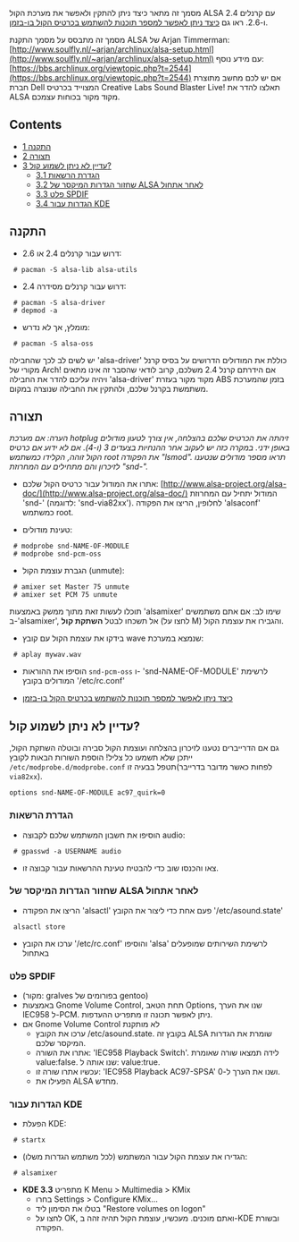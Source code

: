 מסמך זה מתאר כיצד ניתן להתקין ולאפשר את מערכת הקול ALSA עם קרנלים 2.4 ו-2.6\. ראו גם [כיצד ניתן לאפשר למספר תוכנות להשתמש בכרטיס הקול בו-בזמן](/index.php?title=Index.php/Allow_multiple_programs_to_play_sound_at_once&action=edit&redlink=1 "Index.php/Allow multiple programs to play sound at once (page does not exist)").

מסמך זה מתבסס על מסמך התקנת ALSA של Arjan Timmerman: [http://www.soulfly.nl/~arjan/archlinux/alsa-setup.html](http://www.soulfly.nl/~arjan/archlinux/alsa-setup.html) עם מידע נוסף: [https://bbs.archlinux.org/viewtopic.php?t=2544](https://bbs.archlinux.org/viewtopic.php?t=2544) אם יש לכם מחשב מתוצרת חברת Dell המצוייד בכרטיס Creative Labs Sound Blaster Live! תאלצו להדר את ALSA מקוד מקור בכוחות עצמכם.

## Contents

*   [1 התקנה](#.D7.94.D7.AA.D7.A7.D7.A0.D7.94)
*   [2 תצורה](#.D7.AA.D7.A6.D7.95.D7.A8.D7.94)
*   [3 עדיין לא ניתן לשמוע קול?](#.D7.A2.D7.93.D7.99.D7.99.D7.9F_.D7.9C.D7.90_.D7.A0.D7.99.D7.AA.D7.9F_.D7.9C.D7.A9.D7.9E.D7.95.D7.A2_.D7.A7.D7.95.D7.9C.3F)
    *   [3.1 הגדרת הרשאות](#.D7.94.D7.92.D7.93.D7.A8.D7.AA_.D7.94.D7.A8.D7.A9.D7.90.D7.95.D7.AA)
    *   [3.2 שחזור הגדרות המיקסר של ALSA לאחר אתחול](#.D7.A9.D7.97.D7.96.D7.95.D7.A8_.D7.94.D7.92.D7.93.D7.A8.D7.95.D7.AA_.D7.94.D7.9E.D7.99.D7.A7.D7.A1.D7.A8_.D7.A9.D7.9C_ALSA_.D7.9C.D7.90.D7.97.D7.A8_.D7.90.D7.AA.D7.97.D7.95.D7.9C)
    *   [3.3 פלט SPDIF](#.D7.A4.D7.9C.D7.98_SPDIF)
    *   [3.4 הגדרות עבור KDE](#.D7.94.D7.92.D7.93.D7.A8.D7.95.D7.AA_.D7.A2.D7.91.D7.95.D7.A8_KDE)

## התקנה

*   דרוש עבור קרנלים 2.4 או 2.6:

```
 # pacman -S alsa-lib alsa-utils

```

*   דרוש עבור קרנלים מסידרה 2.4:

```
 # pacman -S alsa-driver
 # depmod -a

```

*   מומלץ, אך לא נדרש:

```
 # pacman -S alsa-oss

```

יש לשים לב לכך שהחבילה 'alsa-driver' כוללת את המודולים הדרושים על בסיס קרנל מקורי של Arch! אם הידרתם קרנל 2.4 משלכם, קרוב לודאי שהסבר זה אינו מתאים ויהיה עליכם להדר את החבילה 'alsa-driver' מקוד מקור בעזרת ABS בזמן שהמערכת משתמשת בקרנל שלכם, ולהתקין את החבילה שנוצרה במקום.

## תצורה

_הערה: אם מערכת hotplug זיהתה את הכרטיס שלכם בהצלחה, אין צורך לטעון מודולים באופן ידני. במקרה כזה יש לעקוב אחר ההנחיות בצעדים 3 (ו-4). אם לא ידוע אם כרטיס הקול זוהה, הקלידו כמשתמש root את הפקודה "lsmod". תראו מספר מודולים שנטענו לזיכרון והם מתחילים עם המחרוזת "snd-"._

*   אתרו את המודול עבור כרטיס הקול שלכם: [http://www.alsa-project.org/alsa-doc/](http://www.alsa-project.org/alsa-doc/) המודול יתחיל עם המחרוזת 'snd-' (לדוגמה: 'snd-via82xx'). לחלופין, הריצו את הפקודה 'alsaconf' כמשתמש root.

*   טעינת מודולים:

```
 # modprobe snd-NAME-OF-MODULE
 # modprobe snd-pcm-oss

```

*   הגברת עוצמת הקול (unmute):

```
 # amixer set Master 75 unmute
 # amixer set PCM 75 unmute

```

תוכלו לעשות זאת מתוך ממשק באמצעות 'alsamixer'
שימו לב: אם אתם משתמשים ב-'alsamixer', אל תשכחו לבטל **השתקת קול** (לחצו על M) והגבירו את עוצמת הקול.

*   בידקו את עוצמת הקול עם קובץ wave שנמצא במערכת:

```
 # aplay mywav.wav

```

*   הוסיפו את ההוראות `snd-pcm-oss` ו- 'snd-NAME-OF-MODULE' לרשימת המודולים בקובץ '/etc/rc.conf'

*   [כיצד ניתן לאפשר למספר תוכנות להשתמש בכרטיס הקול בו-בזמן](/index.php/Allow_multiple_programs_to_play_sound_at_once "Allow multiple programs to play sound at once")

## עדיין לא ניתן לשמוע קול?

גם אם הדרייברים נטענו לזיכרון בהצלחה ועוצמת הקול סבירה ובוטלה השתקת הקול, ייתכן שלא תשמעו כל צליל! הוספת השורות הבאות לקובץ `/etc/modprobe.d/modprobe.conf` תטפל בבעיה זו(לפחות כאשר מדובר בדרייבר `via82xx`).

```
options snd-NAME-OF-MODULE ac97_quirk=0

```

### הגדרת הרשאות

*   הוסיפו את חשבון המשתמש שלכם לקבוצה audio:

```
 # gpasswd -a USERNAME audio

```

*   צאו והכנסו שוב כדי להבטיח טעינת ההרשאות עבור קבוצה זו.

### שחזור הגדרות המיקסר של ALSA לאחר אתחול

*   הריצו את הפקודה 'alsactl' פעם אחת כדי ליצור את הקובץ '/etc/asound.state'

```
 alsactl store

```

*   ערכו את הקובץ '/etc/rc.conf' והוסיפו 'alsa' לרשימת השירותים שמופעלים באתחול

### פלט SPDIF

*   (מקור: gralves בפורומים של gentoo)
*   באמצעות Gnome Volume Control, תחת הטאב Options, שנו את הערך IEC958 ל-PCM. ניתן לאפשר תכונה זו מתפריט ההעדפות.
*   אם Gnome Volume Control לא מותקנת
    *   ערכו את הקובץ /etc/asound.state. בקובץ זה ALSA שומרת את הגדרות המיקסר שלכם.
    *   אתרו את השורה: 'IEC958 Playback Switch'. לידה תמצאו שורה שאומרת value:false. שנו אותה ל: value:true.
    *   עכשיו אתרו שורה זו: 'IEC958 Playback AC97-SPSA' ושנו את הערך ל-0\.
    *   הפעילו את ALSA מחדש.

### הגדרות עבור KDE

*   הפעלת KDE:

```
 # startx

```

*   הגדירו את עוצמת הקול עבור המשתמש (לכל משתמש הגדרות משלו):

```
 # alsamixer

```

*   **KDE 3.3** מתפריט K Menu > Multimedia > KMix
    *   בחרו Settings > Configure KMix...
    *   בטלו את הסימון ליד "Restore volumes on logon"
    *   לחצו על OK, ואתם מוכנים. מעכשיו, עוצמת הקול תהיה זהה ב-KDE ובשורת הפקודה.